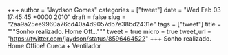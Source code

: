 
+++
author = "Jaydson Gomes"
categories = ["tweet"]
date = "Wed Feb 03 17:45:45 +0000 2010"
draft = false
slug = "2aa9a25ee9960a76cd40a4d9057db7e38bd2431e"
tags = ["tweet"]
title = """Sonho realizado. Home Off..."""
tweet = true
micro = true
tweet_url = "https://twitter.com/jaydson/status/8596464522"
+++
Sonho realizado. Home Office! Cueca + Ventilador
